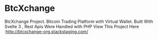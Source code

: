 # BtcXchange
BtcXchange Project. Bitcoin Trading Platform with Virtual Wallet.
Built With Svelte 3 , Rest Apis Were Handled with PHP
View This Project Here :http://btcxchange-org.stackstaging.com/
